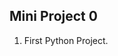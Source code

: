 <!-- CONTENT Section Starts -->
## Mini Project 0
1. First Python Project.

<!-- CONTENT Section Ends -->
